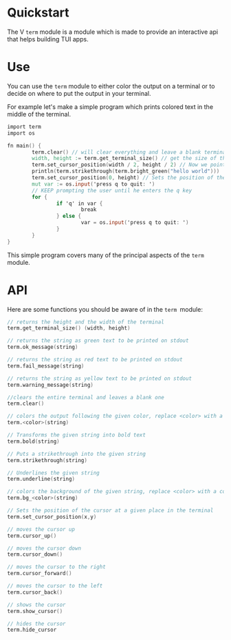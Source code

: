# Quickstart

The V `term` module is a module which is made to provide an interactive api that helps building TUI apps.

# Use

You can use the `term` module to either color the output on a terminal or to decide on where to put the output in your terminal.

For example let's make a simple program which prints colored text in the middle of the terminal.

```v
import term
import os

fn main() {
        term.clear() // will clear everything and leave a blank terminal
        width, height := term.get_terminal_size() // get the size of the terminal 
        term.set_cursor_position(width / 2, height / 2) // Now we point the cursor to the middle of  the terminal 
        println(term.strikethrough(term.bright_green("hello world")))  // Print green text
        term.set_cursor_position(0, height) // Sets the position of the cursor to the bottom of the terminal
        mut var := os.input('press q to quit: ')
        // KEEP prompting the user until he enters the q key
        for {
                if 'q' in var {
                        break
                } else {
                        var = os.input('press q to quit: ')
                }
        }
}
```

This simple program covers many of the principal aspects of the `term ` module.

# API

Here are some functions you should be aware of in the `term `module:

```v
// returns the height and the width of the terminal
term.get_terminal_size() (width, height)

// returns the string as green text to be printed on stdout 
term.ok_message(string)

// returns the string as red text to be printed on stdout 
term.fail_message(string)

// returns the string as yellow text to be printed on stdout 
term.warning_message(string)

//clears the entire terminal and leaves a blank one
term.clear()

// colors the output following the given color, replace <color> with a color of your choice
term.<color>(string)

// Transforms the given string into bold text
term.bold(string)

// Puts a strikethrough into the given string
term.strikethrough(string)

// Underlines the given string
term.underline(string)

// colors the background of the given string, replace <color> with a color of your choice
term.bg_<color>(string)

// Sets the position of the cursor at a given place in the terminal
term.set_cursor_position(x,y)

// moves the cursor up
term.cursor_up()

// moves the cursor down
term.cursor_down()

// moves the cursor to the right
term.cursor_forward()

// moves the cursor to the left
term.cursor_back()

// shows the cursor
term.show_cursor()

// hides the cursor
term.hide_cursor


```


